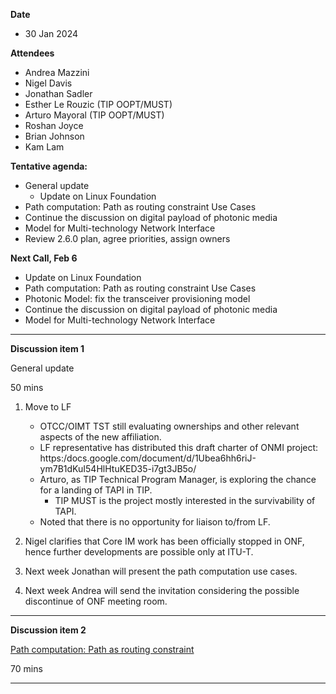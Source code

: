 **Date**
- 30 Jan 2024

**Attendees**
- Andrea Mazzini
- Nigel Davis
- Jonathan Sadler
- Esther Le Rouzic (TIP OOPT/MUST)
- Arturo Mayoral (TIP OOPT/MUST)
- Roshan Joyce
- Brian Johnson
- Kam Lam

**Tentative agenda:**
- General update
  + Update on Linux Foundation
- Path computation: Path as routing constraint Use Cases
- Continue the discussion on digital payload of photonic media
- Model for Multi-technology Network Interface
- Review 2.6.0 plan, agree priorities, assign owners

**Next Call, Feb 6**

- Update on Linux Foundation
- Path computation: Path as routing constraint Use Cases
- Photonic Model: fix the transceiver provisioning model
- Continue the discussion on digital payload of photonic media
- Model for Multi-technology Network Interface

-------------------------------------------------------------------------------------
**Discussion item 1**

General update

50 mins

1) Move to LF
     - OTCC/OIMT TST still evaluating ownerships and other relevant aspects of the new affiliation.
     - LF representative has distributed this draft charter of ONMI project:
       https:/docs.google.com/document/d/1Ubea6hh6riJ-ym7B1dKuI54HlHtuKED35-i7gt3JB5o/
     - Arturo, as TIP Technical Program Manager, is exploring the chance for a landing of TAPI in TIP.
       + TIP MUST is the project mostly interested in the survivability of TAPI.
     - Noted that there is no opportunity for liaison to/from LF.

2) Nigel clarifies that Core IM work has been officially stopped in ONF, hence further developments are possible only at ITU-T.

3) Next week Jonathan will present the path computation use cases.

4) Next week Andrea will send the invitation considering the possible discontinue of ONF meeting room.


-------------------------------------------------------------------------------------
**Discussion item 2**

[Path computation: Path as routing constraint](https://github.com/Open-Network-Models-and-Interfaces-ONMI/TAPI/discussions/577)

70 mins

-------------------------------------------------------------------------------------